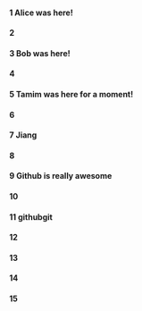 #### 1 Alice was here!
#### 2
#### 3 Bob was here!
#### 4
#### 5 Tamim was here for a moment!
#### 6
#### 7 Jiang
#### 8
#### 9 Github is really awesome
#### 10
#### 11 githubgit 
#### 12
#### 13
#### 14
#### 15